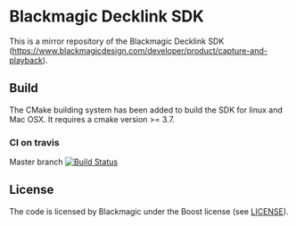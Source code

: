 Blackmagic Decklink SDK
=======================

This is a mirror repository of the Blackmagic Decklink SDK (https://www.blackmagicdesign.com/developer/product/capture-and-playback).

## Build

The CMake building system has been added to build the SDK for linux and Mac OSX.
It requires a cmake version >= 3.7.

### CI on travis
Master branch [![Build Status](https://travis-ci.org/EncovGroup/DecklinkSDK.svg?branch=master)](https://travis-ci.org/EncovGroup/DecklinkSDK)

## License

The code is licensed by Blackmagic under the Boost license (see [LICENSE](LICENSE)).